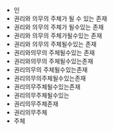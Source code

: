 - 인
- 권리와 의무의 주체가 될 수 있는 존재
- 권리와 의무의 주체가 될수있는 존재
- 권리와 의무의 주체가될수있는 존재
- 권리와 의무의 주체될수있는 존재
- 권리와의무의 주체될수있는 존재
- 권리와의무의 주체될수있는존재
- 권리의무의 주체될수있는존재
- 권리의무의주체될수있는존재
- 권리의무주체될수있는존재
- 권리의무주체될수있는
- 권리의무주체존재
- 권리의무주체
- 주체
